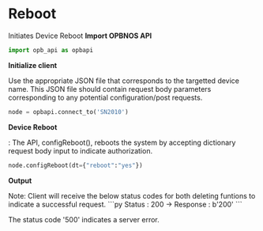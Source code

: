 # Reboot
<p> Initiates Device Reboot
<strong>Import OPBNOS API</strong>

```py
import opb_api as opbapi
```

<strong>Initialize client</strong>
<p>Use the appropriate JSON file that corresponds to the targetted device name. This JSON file should contain request body parameters corresponding to any potential configuration/post requests.

```py
node = opbapi.connect_to('SN2010')
```

<strong>Device Reboot</strong>

<py> : The API, configReboot(), reboots the system by accepting dictionary request body input to indicate authorization.

```py
node.configReboot(dt={"reboot":"yes"})
```
<strong>Output</strong>
<p> Note: Client will receive the below status codes for both deleting funtions to indicate a successful request.
```py
Status : 200 -> Response : b'200'
```
<p> The status code '500' indicates a server error.
